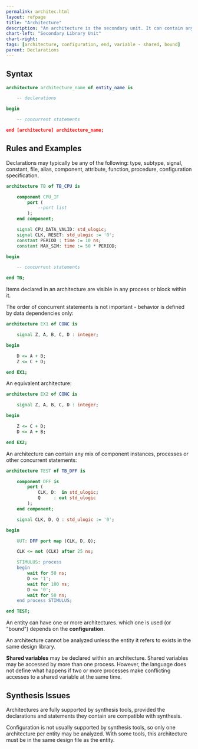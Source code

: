 ```yaml
---
permalink: architec.html
layout: refpage
title: "Architecture"
description: "An architecture is the secondary unit. It can contain any mix of component instances, processes or other concurrent statements"
chart-left: "Secondary Library Unit"
chart-right:
tags: [architecture, configuration, end, variable - shared, bound]
parent: Declarations
---
```



## Syntax


```vhdl
architecture architecture_name of entity_name is

    -- declarations

begin

    -- concurrent statements

end [architecture] architecture_name;
```

## Rules and Examples

Declarations may typically be any of the following: type, subtype, signal, constant, file, alias, component, attribute, function, procedure, configuration specification.
```vhdl
architecture TB of TB_CPU is

    component CPU_IF
        port (
            --port list
        );
    end component;

    signal CPU_DATA_VALID: std_ulogic;
    signal CLK, RESET: std_ulogic := '0';
    constant PERIOD : time := 10 ns;
    constant MAX_SIM: time := 50 * PERIOD;

begin

    -- concurrent statements

end TB;
```

Items declared in an architecture are visible in any process or block within it.

The order of concurrent statements is not important - behavior is defined by data dependencies only:
```vhdl
architecture EX1 of CONC is

    signal Z, A, B, C, D : integer;

begin

    D <= A + B;
    Z <= C + D;

end EX1;
```

An equivalent architecture:
```vhdl
architecture EX2 of CONC is

    signal Z, A, B, C, D : integer;

begin

    Z <= C + D;
    D <= A + B;

end EX2;
```

An architecture can contain any mix of component instances, processes or other concurrent statements:
```vhdl
architecture TEST of TB_DFF is

    component DFF is
        port (
            CLK, D:  in std_ulogic;
            Q     : out std_ulogic
        );
    end component;

    signal CLK, D, Q : std_ulogic := '0';

begin

    UUT: DFF port map (CLK, D, Q);

    CLK <= not (CLK) after 25 ns;

    STIMULUS: process
    begin
        wait for 50 ns;
        D <= '1';
        wait for 100 ns;
        D <= '0';
        wait for 50 ns;
    end process STIMULUS;

end TEST;
```

An entity can have one or more architectures. which one is used (or "bound") depends on the __configuration__.

An architecture cannot be analyzed unless the entity it refers to exists in the same design library.

__Shared variables__ may be declared within an architecture. Shared variables may be accessed by more than one process. However, the language does not define what happens if two or more processes make conflicting accesses to a shared variable at the same time.

## Synthesis Issues

Architectures are fully supported by synthesis tools, provided the declarations and statements they contain are compatible with synthesis.

Configuration is not usually supported by synthesis tools, so only one architecture per entity may be analyzed. With some tools, this architecture must be in the same design file as the entity.

